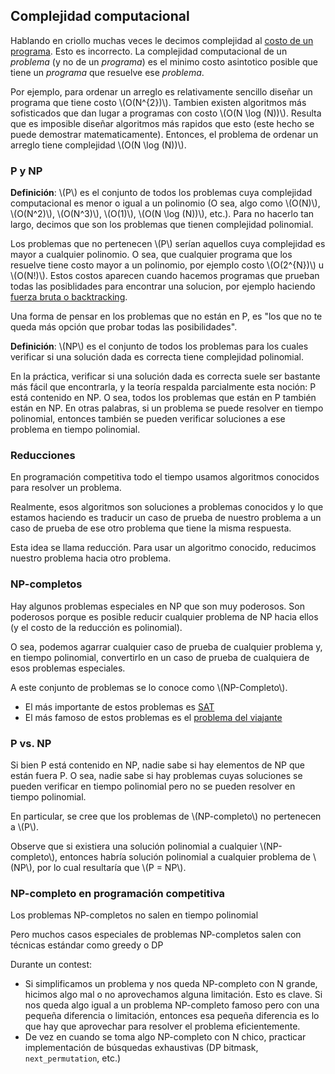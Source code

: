 <script src="https://polyfill.io/v3/polyfill.min.js?features=es6"></script>
<script src="mathjax-config.js"></script>
<script id="MathJax-script" async src="https://cdn.jsdelivr.net/npm/mathjax@3/es5/tex-mml-chtml.js"></script>

## Complejidad computacional

Hablando en criollo muchas veces le decimos complejidad al
[costo de un programa]( costo ). Esto es incorrecto. La complejidad
computacional de un _problema_ (y no de un _programa_) es el minimo costo
asintotico posible que tiene un _programa_ que resuelve ese _problema_.

Por ejemplo, para ordenar un arreglo es relativamente sencillo diseñar un
programa que tiene costo \\(O(N^{2})\\). Tambien existen algoritmos más
sofisticados que dan lugar a programas con costo \\(O(N \log (N))\\). Resulta
que es imposible diseñar algoritmos más rapidos que esto (este hecho se puede
demostrar matematicamente). Entonces, el problema de ordenar un arreglo tiene
complejidad \\(O(N \log (N))\\).

### P y NP

**Definición**: \\(P\\) es el conjunto de todos los problemas cuya complejidad
computacional es menor o igual a un polinomio (O sea, algo como \\(O(N)\\),
\\(O(N^2)\\), \\(O(N^3)\\), \\(O(1)\\), \\(O(N \log (N))\\), etc.). Para no
hacerlo tan largo, decimos que son los problemas que tienen complejidad
polinomial.

Los problemas que no pertenecen \\(P\\) serían aquellos cuya complejidad es
mayor a cualquier polinomio. O sea, que cualquier programa que los resuelve
tiene costo mayor a un polinomio, por ejemplo costo \\(O(2^{N})\\) u
\\(O(N!)\\). Estos costos aparecen cuando hacemos programas que prueban todas
las posiblidades para encontrar una solucion, por ejemplo haciendo
[fuerza bruta o backtracking]( backtracking ).

Una forma de pensar en los problemas que no están en P, es "los que no te queda
más opción que probar todas las posibilidades".

**Definición**: \\(NP\\) es el conjunto de todos los problemas para los cuales
verificar si una solución dada es correcta tiene complejidad polinomial.

En la práctica, verificar si una solución dada es correcta suele ser bastante
más fácil que encontrarla, y la teoría respalda parcialmente esta noción: P está
contenido en NP. O sea, todos los problemas que están en P también están en NP.
En otras palabras, si un problema se puede resolver en tiempo polinomial,
entonces también se pueden verificar soluciones a ese problema en tiempo
polinomial.

### Reducciones

En programación competitiva todo el tiempo usamos algoritmos conocidos para
resolver un problema.

Realmente, esos algoritmos son soluciones a problemas conocidos y lo que estamos
haciendo es traducir un caso de prueba de nuestro problema a un caso de prueba
de ese otro problema que tiene la misma respuesta.

Esta idea se llama reducción. Para usar un algoritmo conocido, reducimos nuestro
problema hacia otro problema.

### NP-completos

Hay algunos problemas especiales en NP que son muy poderosos. Son poderosos
porque es posible reducir cualquier problema de NP hacia ellos (y el costo de la
reducción es polinomial).

O sea, podemos agarrar cualquier caso de prueba de cualquier problema y, en
tiempo polinomial, convertirlo en un caso de prueba de cualquiera de esos
problemas especiales.

A este conjunto de problemas se lo conoce como \\(NP-Completo\\).

- El más importante de estos problemas es [SAT]( https://es.wikipedia.org/wiki/Problema_de_satisfacibilidad_booleana )
- El más famoso de estos problemas es el [problema del viajante]( https://es.wikipedia.org/wiki/Problema_del_viajante )

### P vs. NP

Si bien P está contenido en NP, nadie sabe si hay elementos de NP que están
fuera P. O sea, nadie sabe si hay problemas cuyas soluciones se pueden verificar
en tiempo polinomial pero no se pueden resolver en tiempo polinomial.

En particular, se cree que los problemas de \\(NP-completo\\) no pertenecen a
\\(P\\).

Observe que si existiera una solución polinomial a cualquier \\(NP-completo\\),
entonces habría solución polinomial a cualquier problema de \\(NP\\), por lo
cual resultaría que \\(P = NP\\).

### NP-completo en programación competitiva

Los problemas NP-completos no salen en tiempo polinomial

Pero muchos casos especiales de problemas NP-completos salen con técnicas
estándar como greedy o DP

Durante un contest:

- Si simplificamos un problema y nos queda NP-completo con N grande,
  hicimos algo mal o no aprovechamos alguna limitación. Esto es clave. Si nos
  queda algo igual a un problema NP-completo famoso pero con una pequeña
  diferencia o limitación, entonces esa pequeña diferencia es lo que hay que
  aprovechar para resolver el problema eficientemente.
- De vez en cuando se toma algo NP-completo con N chico, practicar
  implementación de búsquedas exhaustivas (DP bitmask, `next_permutation`, etc.)
